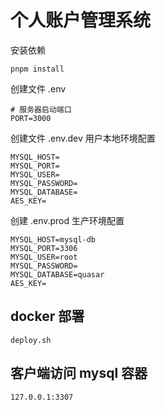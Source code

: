 # 个人账户管理系统

安装依赖

```shell
pnpm install
```

创建文件 .env

```
# 服务器启动端口
PORT=3000
```

创建文件 .env.dev 用户本地环境配置

```
MYSQL_HOST=
MYSQL_PORT=
MYSQL_USER=
MYSQL_PASSWORD=
MYSQL_DATABASE=
AES_KEY=
```

创建 .env.prod 生产环境配置

```
MYSQL_HOST=mysql-db
MYSQL_PORT=3306
MYSQL_USER=root
MYSQL_PASSWORD=
MYSQL_DATABASE=quasar
AES_KEY=
```

## docker 部署

```
deploy.sh
```

## 客户端访问 mysql 容器

```
127.0.0.1:3307
```
